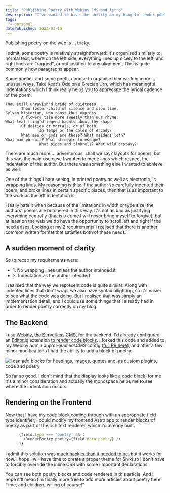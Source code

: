 ```yaml
---
title: "Publishing Poetry with Webiny CMS and Astro"
description: "I've wanted to have the ability on my blog to render poetry in a way that was conducive to reading, and I think I've finally managed to achieve that with my current tech stack, and some repurposing of tools I already use."
tags: 
  - personal
datePublished: 2023-03-10
---
```

Publishing poetry on the web is ... tricky.

I admit, some poetry is relatively straightforward: it's organised similarly to normal text, where on the left side, everything lines up nicely to the left, and right lines are "ragged", or not justified to any alignment. This is quite commonly how paragraphs appear.

Some poems, and some poets, choose to organise their work in more ... unusual ways. Take Keat's Ode on a Grecian Urn, which has meaningful indentations which I think really helps you to appreciate the lyrical cadence of the poem:  

<div class="[&>pre]:ml-0! [&>pre]:mr-0! [&>pre]:bg-transparent!">

```plaintext
Thou still unravish'd bride of quietness,
       Thou foster-child of silence and slow time,
Sylvan historian, who canst thus express
       A flowery tale more sweetly than our rhyme:
What leaf-fring'd legend haunts about thy shape
       Of deities or mortals, or of both,
               In Tempe or the dales of Arcady?
       What men or gods are these? What maidens loth?
What mad pursuit? What struggle to escape?
               What pipes and timbrels? What wild ecstasy?
```

</div>

There are much more ... adventurous, shall we say? layouts for poems, but this was the main use case I wanted to meet: lines which respect the indentation of the author. But there was something else I wanted to achieve as well:

One of the things I hate seeing, in printed poetry as well as electronic, is wrapping lines. My reasoning is this: if the author so carefully indented their poem, and broke lines in certain specific places, then that is as important to the work as the left indentation is.

I really hate it when because of the limitations in width or type size, the authors' poems are butchered in this way. It's not as bad as justifying everything centrally (that is a crime I will never bring myself to forgive), but at least on the web we do have the opportunity to scroll left and right if the need arises. Looking at my 2 requirements I realised that there is another common written format that satisfies both of these needs.

## A sudden moment of clarity

So to recap my requirements were:

-   1\. No wrapping lines unless the author intended it
-   2\. Indentation as the author intended

I realised that the way we represent code is quite similar. Along with indented lines that don't wrap, we also have syntax hilighting, so it's easier to see what the code was doing. But I realised that was simply an implementation detail, and I could use some things that I already had in order to render poetry correctly on my blog.

## The Backend

I use [Webiny, the Serverless CMS](https://www.webiny.com), for the backend. I'd already configured an [Editor.js](https://editorjs.io/) extension [to render code blocks](https://github.com/editor-js/code). I forked this code and added to my Webiny admin app's HeadlessCMS config ([full PR here](https://github.com/endymion1818/backends-webiny/pull/3/files)), and after a few minor modifications I had the ability to add a block of poetry:

![I can add blocks for headings, images, quotes and, as custom plugins, code and poetry ](https://d13mv7x44wu31f.cloudfront.net/files/9lf44ti02-webiny-cms-poetry-block.png)

So far so good. I don't mind that the display looks like a code block, for me it's a minor consideration and actually the monospace helps me to see where the indentation occurs.

## Rendering on the Frontend

Now that I have my code block coming through with an appropriate field type identifier, I could modify my frontend Astro app to render blocks of poetry as part of the rich text renderer, which I'd already built.

```javascript
      {field.type === 'poetry' && (
        <RenderPoetry poetry={field.data.poetry} />
      )}
```

I admit this solution was [much hackier than it needed to be](https://github.com/endymion1818/personal-frontends-monorepo/pull/31/files), but it works for now. I hope I will have time to create a proper theme for Shiki so I don't have to forcibly override the inline CSS with some !important declarations.

You can see both poetry blocks and code rendered in this article. And I hope it'll mean I'm finally more free to add more articles about poetry here. Time, and children, willing of course!"